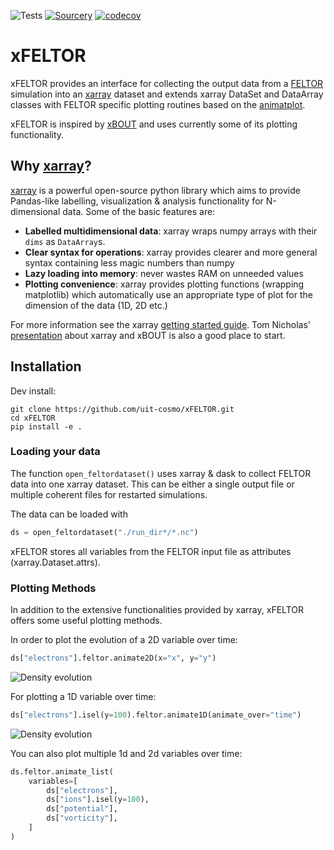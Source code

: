 ![Tests](https://github.com/uit-cosmo/xFELTOR/actions/workflows/workflow.yml/badge.svg)
[![Sourcery](https://img.shields.io/badge/Sourcery-enabled-brightgreen)](https://sourcery.ai)
[![codecov](https://codecov.io/gh/uit-cosmo/xFELTOR/branch/main/graph/badge.svg?token=X5056EG1CR)](https://codecov.io/gh/uit-cosmo/xFELTOR)
# xFELTOR
xFELTOR provides an interface for collecting the output data from a
[FELTOR](https://github.com/feltor-dev/feltor) simulation into an
[xarray](https://xarray.pydata.org/en/stable/index.html)
dataset and extends xarray DataSet and DataArray classes with FELTOR specific plotting routines based on the [animatplot](https://animatplot.readthedocs.io/en/stable/).

xFELTOR is inspired by [xBOUT](https://github.com/boutproject/xBOUT) and uses currently some of its plotting functionality.

## Why [xarray](https://xarray.pydata.org/en/stable/index.html)?

[xarray](https://xarray.pydata.org/en/stable/index.html) is a powerful open-source python library which aims to provide Pandas-like labelling, visualization & analysis functionality for N-dimensional data. Some of the basic features are:
* **Labelled multidimensional data**: xarray wraps numpy arrays with their `dims` as `DataArray`s.
* **Clear syntax for operations**: xarray provides clearer and more general syntax containing less magic numbers than numpy 
* **Lazy loading into memory**: never wastes RAM on unneeded values
* **Plotting convenience**: xarray provides plotting functions (wrapping matplotlib) which automatically use an appropriate type of plot for the dimension of the data (1D, 2D etc.)

For more information see the xarray [getting started guide](http://xarray.pydata.org/en/stable/getting-started-guide/why-xarray.html). Tom Nicholas' [presentation](https://github.com/TomNicholas/xBOUT--BOUT-workshop2019) about xarray and xBOUT is also a good place to start. 
## Installation

Dev install:
```
git clone https://github.com/uit-cosmo/xFELTOR.git
cd xFELTOR
pip install -e .
```


### Loading your data

The function `open_feltordataset()` uses xarray & dask to collect FELTOR
data into one xarray dataset. This can be either a single output file or multiple coherent files for restarted simulations.

The data can be loaded with

```python
ds = open_feltordataset("./run_dir*/*.nc")
```
xFELTOR stores all variables from the FELTOR input file as attributes (xarray.Dataset.attrs).
### Plotting Methods

In addition to the extensive functionalities provided by xarray, xFELTOR offers some useful plotting methods. 

In order to plot the evolution of a 2D variable over time:
```python
ds["electrons"].feltor.animate2D(x="x", y="y")
```
![Density evolution](readme_gifs/2d_blob.gif ) 

For plotting a 1D variable over time:
```python
ds["electrons"].isel(y=100).feltor.animate1D(animate_over="time")
```
![Density evolution](readme_gifs/1d_blob.gif ) 

You can also plot multiple 1d and 2d variables over time:
```python
ds.feltor.animate_list(
    variables=[
        ds["electrons"],
        ds["ions"].isel(y=100),
        ds["potential"],
        ds["vorticity"],
    ]
)
```
